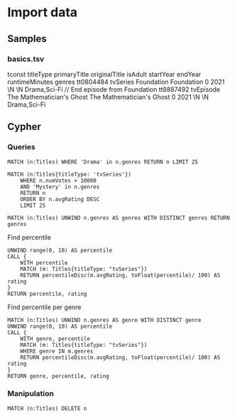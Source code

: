 # Import data 

## Samples

### basics.tsv

tconst	titleType	primaryTitle	originalTitle	isAdult	startYear	endYear	runtimeMinutes	genres
tt0804484	tvSeries	Foundation	Foundation	0	2021	\N	\N	Drama,Sci-Fi
// End episode from Foundation
tt8887492	tvEpisode	The Mathematician's Ghost	The Mathematician's Ghost	0	2021	\N	\N	Drama,Sci-Fi

## Cypher

### Queries

```
MATCH (n:Titles) WHERE 'Drama' in n.genres RETURN n LIMIT 25

MATCH (n:Titles{titleType: 'tvSeries'}) 
    WHERE n.numVotes > 10000
    AND 'Mystery' in n.genres 
    RETURN n 
    ORDER BY n.avgRating DESC 
    LIMIT 25

MATCH (n:Titles) UNWIND n.genres AS genres WITH DISTINCT genres RETURN genres
```

Find percentile

```
UNWIND range(0, 10) AS percentile
CALL {
    WITH percentile
    MATCH (m: Titles{titleType: "tvSeries"})
    RETURN percentileDisc(m.avgRating, toFloat(percentile)/ 100) AS rating 
}
RETURN percentile, rating

```

Find percentile per genre

```
MATCH (n:Titles) UNWIND n.genres AS genre WITH DISTINCT genre
UNWIND range(0, 10) AS percentile
CALL {
    WITH genre, percentile
    MATCH (m: Titles{titleType: "tvSeries"})
    WHERE genre IN m.genres
    RETURN percentileDisc(m.avgRating, toFloat(percentile)/ 100) AS rating 
}
RETURN genre, percentile, rating
```

### Manipulation

```
MATCH (n:Titles) DELETE n
```